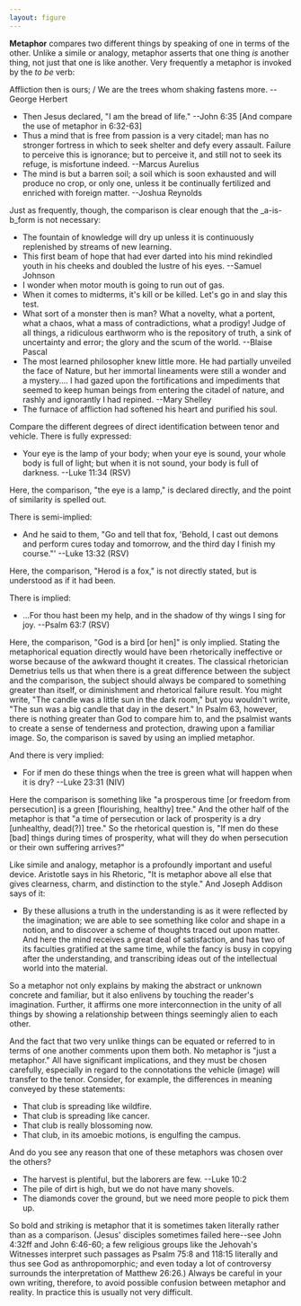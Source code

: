 ```yaml
---
layout: figure
---
```


**Metaphor** compares two different things by speaking of one in terms of the other. Unlike a simile or analogy, metaphor asserts that one thing _is_ another thing, not just that one is like another. Very frequently a metaphor is invoked by the _to be_ verb:

Affliction then is ours; / We are the trees whom shaking fastens more. --George Herbert

 - Then Jesus declared, "I am the bread of life." --John 6:35 [And compare the use of metaphor in 6:32-63]
 - Thus a mind that is free from passion is a very citadel; man has no stronger fortress in which to seek shelter and defy every assault. Failure to perceive this is ignorance; but to perceive it, and still not to seek its refuge, is misfortune indeed. --Marcus Aurelius
 - The mind is but a barren soil; a soil which is soon exhausted and will produce no crop, or only one, unless it be continually fertilized and enriched with foreign matter. --Joshua Reynolds

Just as frequently, though, the comparison is clear enough that the _a-is-b_form is not necessary:

 - The fountain of knowledge will dry up unless it is continuously replenished by streams of new learning.
 - This first beam of hope that had ever darted into his mind rekindled youth in his cheeks and doubled the lustre of his eyes. --Samuel Johnson
 - I wonder when motor mouth is going to run out of gas.
 - When it comes to midterms, it's kill or be killed. Let's go in and slay this test.
 - What sort of a monster then is man? What a novelty, what a portent, what a chaos, what a mass of contradictions, what a prodigy! Judge of all things, a ridiculous earthworm who is the repository of truth, a sink of uncertainty and error; the glory and the scum of the world. --Blaise Pascal
 - The most learned philosopher knew little more. He had partially unveiled the face of Nature, but her immortal lineaments were still a wonder and a mystery.... I had gazed upon the fortifications and impediments that seemed to keep human beings from entering the citadel of nature, and rashly and ignorantly I had repined. --Mary Shelley
 - The furnace of affliction had softened his heart and purified his soul.

Compare the different degrees of direct identification between tenor and vehicle. There is fully expressed:

 - Your eye is the lamp of your body; when your eye is sound, your whole body is full of light; but when it is not sound, your body is full of darkness. --Luke 11:34 (RSV)

Here, the comparison, "the eye is a lamp," is declared directly, and the point of similarity is spelled out.

There is semi-implied:

 - And he said to them, "Go and tell that fox, 'Behold, I cast out demons and perform cures today and tomorrow, and the third day I finish my course."' --Luke 13:32 (RSV)

Here, the comparison, "Herod is a fox," is not directly stated, but is understood as if it had been.

There is implied:

 - ...For thou hast been my help, and in the shadow of thy wings I sing for joy. --Psalm 63:7 (RSV)

Here, the comparison, "God is a bird [or hen]" is only implied. Stating the metaphorical equation directly would have been rhetorically ineffective or worse because of the awkward thought it creates. The classical rhetorician Demetrius tells us that when there is a great difference between the subject and the comparison, the subject should always be compared to something greater than itself, or diminishment and rhetorical failure result. You might write, "The candle was a little sun in the dark room," but you wouldn't write, "The sun was a big candle that day in the desert." In Psalm 63, however, there is nothing greater than God to compare him to, and the psalmist wants to create a sense of tenderness and protection, drawing upon a familiar image. So, the comparison is saved by using an implied metaphor.

And there is very implied:

 - For if men do these things when the tree is green what will happen when it is dry? --Luke 23:31 (NIV)

Here the comparison is something like "a prosperous time [or freedom from persecution] is a green [flourishing, healthy] tree." And the other half of the metaphor is that "a time of persecution or lack of prosperity is a dry [unhealthy, dead(?)] tree." So the rhetorical question is, "If men do these [bad] things during times of prosperity, what will they do when persecution or their own suffering arrives?"

Like simile and analogy, metaphor is a profoundly important and useful device. Aristotle says in his Rhetoric, "It is metaphor above all else that gives clearness, charm, and distinction to the style." And Joseph Addison says of it:

 - By these allusions a truth in the understanding is as it were reflected by the imagination; we are able to see something like color and shape in a notion, and to discover a scheme of thoughts traced out upon matter. And here the mind receives a great deal of satisfaction, and has two of its faculties gratified at the same time, while the fancy is busy in copying after the understanding, and transcribing ideas out of the intellectual world into the material.

So a metaphor not only explains by making the abstract or unknown concrete and familiar, but it also enlivens by touching the reader's imagination. Further, it affirms one more interconnection in the unity of all things by showing a relationship between things seemingly alien to each other.

And the fact that two very unlike things can be equated or referred to in terms of one another comments upon them both. No metaphor is "just a metaphor." All have significant implications, and they must be chosen carefully, especially in regard to the connotations the vehicle (image) will transfer to the tenor. Consider, for example, the differences in meaning conveyed by these statements:

 - That club is spreading like wildfire.
 - That club is spreading like cancer.
 - That club is really blossoming now.
 - That club, in its amoebic motions, is engulfing the campus.

And do you see any reason that one of these metaphors was chosen over the others?
 - The harvest is plentiful, but the laborers are few. --Luke 10:2
 - The pile of dirt is high, but we do not have many shovels.
 - The diamonds cover the ground, but we need more people to pick them up.

So bold and striking is metaphor that it is sometimes taken literally rather than as a comparison. (Jesus' disciples sometimes failed here--see John 4:32ff and John 6:46-60; a few religious groups like the Jehovah's Witnesses interpret such passages as Psalm 75:8 and 118:15 literally and thus see God as anthropomorphic; and even today a lot of controversy surrounds the interpretation of Matthew 26:26.) Always be careful in your own writing, therefore, to avoid possible confusion between metaphor and reality. In practice this is usually not very difficult.